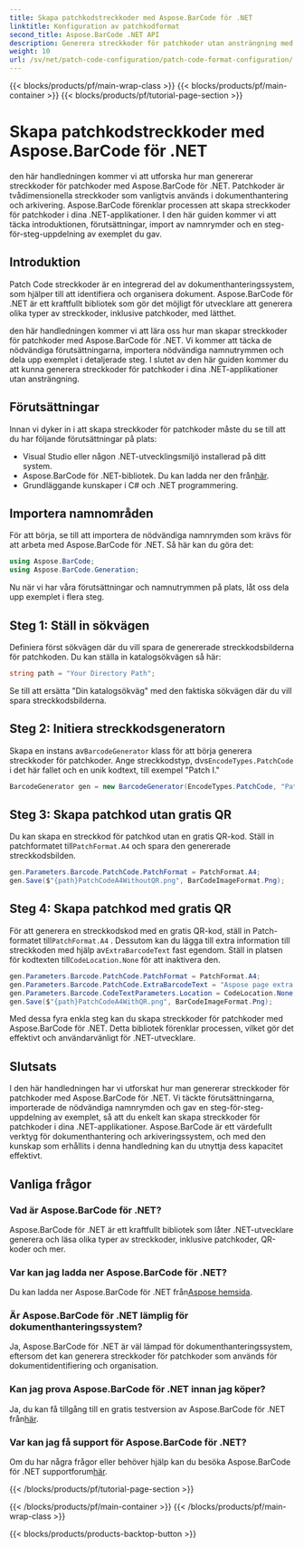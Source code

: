 ```yaml
---
title: Skapa patchkodstreckkoder med Aspose.BarCode för .NET
linktitle: Konfiguration av patchkodformat
second_title: Aspose.BarCode .NET API
description: Generera streckkoder för patchkoder utan ansträngning med Aspose.BarCode för .NET. Lär dig stegen för att skapa streckkoder för patchkoder och förbättra ditt dokumenthanteringssystem. Ladda ner biblioteket nu!
weight: 10
url: /sv/net/patch-code-configuration/patch-code-format-configuration/
---
```


{{< blocks/products/pf/main-wrap-class >}}
{{< blocks/products/pf/main-container >}}
{{< blocks/products/pf/tutorial-page-section >}}

# Skapa patchkodstreckkoder med Aspose.BarCode för .NET


den här handledningen kommer vi att utforska hur man genererar streckkoder för patchkoder med Aspose.BarCode för .NET. Patchkoder är tvådimensionella streckkoder som vanligtvis används i dokumenthantering och arkivering. Aspose.BarCode förenklar processen att skapa streckkoder för patchkoder i dina .NET-applikationer. I den här guiden kommer vi att täcka introduktionen, förutsättningar, import av namnrymder och en steg-för-steg-uppdelning av exemplet du gav.

## Introduktion

Patch Code streckkoder är en integrerad del av dokumenthanteringssystem, som hjälper till att identifiera och organisera dokument. Aspose.BarCode för .NET är ett kraftfullt bibliotek som gör det möjligt för utvecklare att generera olika typer av streckkoder, inklusive patchkoder, med lätthet.

den här handledningen kommer vi att lära oss hur man skapar streckkoder för patchkoder med Aspose.BarCode för .NET. Vi kommer att täcka de nödvändiga förutsättningarna, importera nödvändiga namnutrymmen och dela upp exemplet i detaljerade steg. I slutet av den här guiden kommer du att kunna generera streckkoder för patchkoder i dina .NET-applikationer utan ansträngning.

## Förutsättningar

Innan vi dyker in i att skapa streckkoder för patchkoder måste du se till att du har följande förutsättningar på plats:

- Visual Studio eller någon .NET-utvecklingsmiljö installerad på ditt system.
-  Aspose.BarCode för .NET-bibliotek. Du kan ladda ner den från[här](https://releases.aspose.com/barcode/net/).
- Grundläggande kunskaper i C# och .NET programmering.

## Importera namnområden

För att börja, se till att importera de nödvändiga namnrymden som krävs för att arbeta med Aspose.BarCode för .NET. Så här kan du göra det:

```csharp
using Aspose.BarCode;
using Aspose.BarCode.Generation;
```

Nu när vi har våra förutsättningar och namnutrymmen på plats, låt oss dela upp exemplet i flera steg.

## Steg 1: Ställ in sökvägen

Definiera först sökvägen där du vill spara de genererade streckkodsbilderna för patchkoden. Du kan ställa in katalogsökvägen så här:

```csharp
string path = "Your Directory Path";
```

Se till att ersätta "Din katalogsökväg" med den faktiska sökvägen där du vill spara streckkodsbilderna.

## Steg 2: Initiera streckkodsgeneratorn

 Skapa en instans av`BarcodeGenerator` klass för att börja generera streckkoder för patchkoder. Ange streckkodstyp, dvs`EncodeTypes.PatchCode` i det här fallet och en unik kodtext, till exempel "Patch I."

```csharp
BarcodeGenerator gen = new BarcodeGenerator(EncodeTypes.PatchCode, "Patch I");
```

## Steg 3: Skapa patchkod utan gratis QR

 Du kan skapa en streckkod för patchkod utan en gratis QR-kod. Ställ in patchformatet till`PatchFormat.A4` och spara den genererade streckkodsbilden.

```csharp
gen.Parameters.Barcode.PatchCode.PatchFormat = PatchFormat.A4;
gen.Save($"{path}PatchCodeA4WithoutQR.png", BarCodeImageFormat.Png);
```

## Steg 4: Skapa patchkod med gratis QR

 För att generera en streckkodskod med en gratis QR-kod, ställ in Patch-formatet till`PatchFormat.A4` . Dessutom kan du lägga till extra information till streckkoden med hjälp av`ExtraBarcodeText` fast egendom. Ställ in platsen för kodtexten till`CodeLocation.None` för att inaktivera den.

```csharp
gen.Parameters.Barcode.PatchCode.PatchFormat = PatchFormat.A4;
gen.Parameters.Barcode.PatchCode.ExtraBarcodeText = "Aspose page extra info";
gen.Parameters.Barcode.CodeTextParameters.Location = CodeLocation.None;
gen.Save($"{path}PatchCodeA4WithQR.png", BarCodeImageFormat.Png);
```

Med dessa fyra enkla steg kan du skapa streckkoder för patchkoder med Aspose.BarCode för .NET. Detta bibliotek förenklar processen, vilket gör det effektivt och användarvänligt för .NET-utvecklare.

## Slutsats

I den här handledningen har vi utforskat hur man genererar streckkoder för patchkoder med Aspose.BarCode för .NET. Vi täckte förutsättningarna, importerade de nödvändiga namnrymden och gav en steg-för-steg-uppdelning av exemplet, så att du enkelt kan skapa streckkoder för patchkoder i dina .NET-applikationer. Aspose.BarCode är ett värdefullt verktyg för dokumenthantering och arkiveringssystem, och med den kunskap som erhållits i denna handledning kan du utnyttja dess kapacitet effektivt.

## Vanliga frågor

### Vad är Aspose.BarCode för .NET?
Aspose.BarCode för .NET är ett kraftfullt bibliotek som låter .NET-utvecklare generera och läsa olika typer av streckkoder, inklusive patchkoder, QR-koder och mer.

### Var kan jag ladda ner Aspose.BarCode för .NET?
Du kan ladda ner Aspose.BarCode för .NET från[Aspose hemsida](https://releases.aspose.com/barcode/net/).

### Är Aspose.BarCode för .NET lämplig för dokumenthanteringssystem?
Ja, Aspose.BarCode för .NET är väl lämpad för dokumenthanteringssystem, eftersom det kan generera streckkoder för patchkoder som används för dokumentidentifiering och organisation.

### Kan jag prova Aspose.BarCode för .NET innan jag köper?
 Ja, du kan få tillgång till en gratis testversion av Aspose.BarCode för .NET från[här](https://releases.aspose.com/).

### Var kan jag få support för Aspose.BarCode för .NET?
 Om du har några frågor eller behöver hjälp kan du besöka Aspose.BarCode för .NET supportforum[här](https://forum.aspose.com/c/barcode/13).

{{< /blocks/products/pf/tutorial-page-section >}}

{{< /blocks/products/pf/main-container >}}
{{< /blocks/products/pf/main-wrap-class >}}

{{< blocks/products/products-backtop-button >}}

